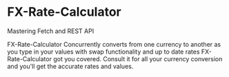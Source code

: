 # FX-Rate-Calculator

Mastering Fetch and REST API

FX-Rate-Calculator Concurrently converts from one currency to another as you type in your values with swap functionality and up to date rates FX-Rate-Calculator got you covered.
Consult it for all your currency conversion and you'll get the accurate rates and values.
